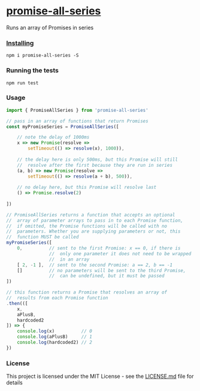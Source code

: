 # [promise-all-series](https://github.com/ironman9967/promise-all-series)

Runs an array of Promises in series

### [Installing](https://www.npmjs.com/package/promise-series-all)
```
npm i promise-all-series -S
```

### Running the tests
```
npm run test
```

### Usage
```javascript
import { PromiseAllSeries } from 'promise-all-series'

// pass in an array of functions that return Promises
const myPromiseSeries = PromiseAllSeries([

    // note the delay of 1000ms
    x => new Promise(resolve => 
        setTimeout(() => resolve(x), 1000)),
    
    // the delay here is only 500ms, but this Promise will still 
    //  resolve after the first because they are run in series
    (a, b) => new Promise(resolve => 
        setTimeout(() => resolve(a + b), 500)),
    
    // no delay here, but this Promise will resolve last
    () => Promise.resolve(2)
    
])

// PromiseAllSeries returns a function that accepts an optional 
//  array of parameter arrays to pass in to each Promise function, 
//  if omitted, the Promise functions will be called with no 
//  parameters. Whether you are supplying parameters or not, this 
//  function MUST be called
myPromiseSeries([
    0,          // sent to the first Promise: x == 0, if there is
                //  only one parameter it does not need to be wrapped
                //  in an array
    [ 2, -1 ],  // sent to the second Promise: a == 2, b == -1
    []          // no parameters will be sent to the third Promise, 
                //  can be undefined, but it must be passed
])

// this function returns a Promise that resolves an array of 
//  results from each Promise function
.then(([
    x,
    aPlusB,
    hardcoded2
]) => {
    console.log(x)          // 0
    console.log(aPlusB)     // 1
    console.log(hardcoded2) // 2
})
```

### License

This project is licensed under the MIT License - see the [LICENSE.md](LICENSE.md) file for details

